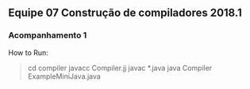 ## Equipe 07 Construção de compiladores 2018.1


### Acompanhamento 1

How to Run:
> cd compiler
> javacc Compiler.jj
> javac *.java
> java Compiler ExampleMiniJava.java


